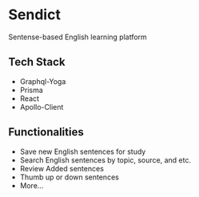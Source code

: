 # Sendict
Sentense-based English learning platform

## Tech Stack
- Graphql-Yoga
- Prisma
- React
- Apollo-Client

## Functionalities
- Save new English sentences for study
- Search English sentences by topic, source, and etc.
- Review Added sentences
- Thumb up or down sentences
- More...